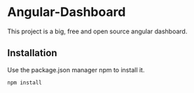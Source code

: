# Angular-Dashboard
This project is a big, free and open source angular dashboard.

## Installation
Use the package.json manager npm to install it.

```bash
npm install
```
